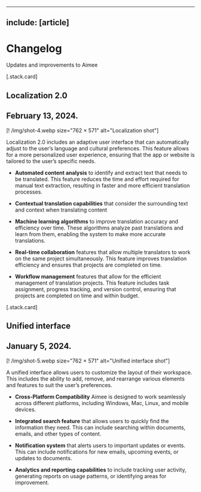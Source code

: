 
---
include: [article]
---

# Changelog
Updates and improvements to Aimee


[.stack.card]
  ## Localization 2.0
  February 13, 2024.
  ---
  [! /img/shot-4.webp size="762 × 571" alt="Localization shot"]

  Localization 2.0 includes an adaptive user interface that can automatically adjust to the user’s language and cultural preferences. This feature allows for a more personalized user experience, ensuring that the app or website is tailored to the user’s specific needs.

  * **Automated content analysis** to identify and extract text that needs to be translated. This feature reduces the time and effort required for manual text extraction, resulting in faster and more efficient translation processes.

  * **Contextual translation capabilities** that consider the surrounding text and context when translating content

  * **Machine learning algorithms** to improve translation accuracy and efficiency over time. These algorithms analyze past translations and learn from them, enabling the system to make more accurate translations.

  * **Real-time collaboration** features that allow multiple translators to work on the same project simultaneously. This feature improves translation efficiency and ensures that projects are completed on time.

  * **Workflow management** features that allow for the efficient management of translation projects. This feature includes task assignment, progress tracking, and version control, ensuring that projects are completed on time and within budget.




[.stack.card]
  ## Unified interface
  January 5, 2024.
  ---
  [! /img/shot-5.webp size="762 × 571" alt="Unified interface shot"]


  A unified interface allows users to customize the layout of their workspace. This includes the ability to add, remove, and rearrange various elements and features to suit the user’s preferences.

  * **Cross-Platform Compatibility** Aimee is designed to work seamlessly across different platforms, including Windows, Mac, Linux, and mobile devices.

  * **Integrated search feature** that allows users to quickly find the information they need. This can include searching within documents, emails, and other types of content.

  * **Notification system** that alerts users to important updates or events. This can include notifications for new emails, upcoming events, or updates to documents.

  * **Analytics and reporting capabilities** to include tracking user activity, generating reports on usage patterns, or identifying areas for improvement.
